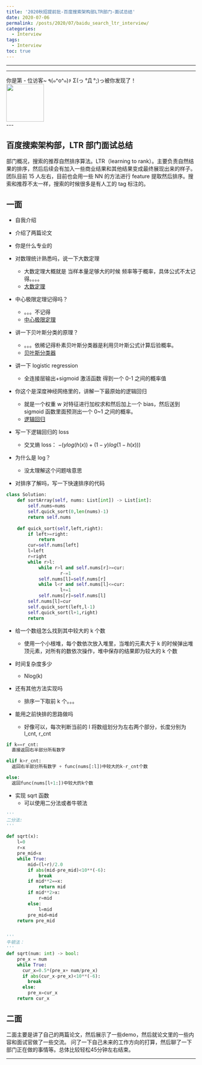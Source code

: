 ```yaml
---
title: '2020秋招提前批-百度搜索架构部LTR部门-面试总结'
date: 2020-07-06
permalink: /posts/2020/07/baidu_search_ltr_interview/
categories:
  - Interview
tags:
  - Interview
toc: true
---
```


---

---
<div>
<div class="button01">
      <visited_a href="#" display:inline>你是第<span data-hk-page="current"> - </span>位访客~</visited_a>
      <visited_p class="top">٩(๑^o^๑)۶</visited_p>
      <visited_p class="bottom">Σ(っ °Д °;)っ被你发现了！</visited_p>
</div>
<img align="center" width="100" src="{{ site.url }}/images/static/take_me.gif" alt="" display:inline>
</div>
---

## 百度搜索架构部，LTR 部门面试总结

部门概况，搜索的推荐自然排序算法。LTR（learning to rank）。主要负责自然结果的排序，然后后续会有加入一些商业结果和其他结果变成最终展现出来的样子。
团队目前 15 人左右，目前也会用一些 NN 的方法进行 feature 提取然后排序。搜索和推荐不太一样，搜索的时候很多是有人工的 tag 标注的。

## 一面

- 自我介绍
- 介绍了两篇论文
- 你是什么专业的

- 对数理统计熟悉吗，说一下大数定理

  - 大数定理大概就是 当样本量足够大的时候 频率等于概率，具体公式不太记得。。。。
  - [大数定理](https://baike.baidu.com/item/%E5%A4%A7%E6%95%B0%E5%AE%9A%E5%BE%8B/410082?fromtitle=%E5%A4%A7%E6%95%B0%E5%AE%9A%E7%90%86&fromid=9679413&fr=aladdin)

- 中心极限定理记得吗？

  - 。。。不记得
  - [中心极限定理](https://baike.baidu.com/item/%E4%B8%AD%E5%BF%83%E6%9E%81%E9%99%90%E5%AE%9A%E7%90%86/829451?fr=aladdin)

- 讲一下贝叶斯分类的原理？

  - 。。。依稀记得朴素贝叶斯分类器是利用贝叶斯公式计算后验概率。
  - [贝叶斯分类器](https://www.jianshu.com/p/6728b311338c)

- 讲一下 logistic regression

  - 全连接层输出+sigmoid 激活函数 得到一个 0-1 之间的概率值

- 你这个是深度神经网络里的，讲解一下最原始的逻辑回归

  - 就是一个权重 w 对特征进行加权求和然后加上一个 bias，然后送到 sigmoid 函数里面预测出一个 0~1 之间的概率。
  - [逻辑回归](https://www.jianshu.com/p/6728b311338c)

- 写一下逻辑回归的 loss

  - 交叉熵 loss： $-(ylog(h(x))+ (1-y)log(1-h(x)))$

- 为什么是 log？
  - 没太理解这个问题啥意思

* 对排序了解吗，写一下快速排序的代码

```python
class Solution:
    def sortArray(self, nums: List[int]) -> List[int]:
        self.nums=nums
        self.quick_sort(0,len(nums)-1)
        return self.nums
        
    def quick_sort(self,left,right):
        if left>=right:
            return
        cur=self.nums[left]
        l=left
        r=right
        while r>l:
            while r>l and self.nums[r]>=cur:
                    r-=1
            self.nums[l]=self.nums[r]
            while l<r and self.nums[l]<=cur:
                    l+=1
            self.nums[r]=self.nums[l]
        self.nums[l]=cur
        self.quick_sort(left,l-1)
        self.quick_sort(l+1,right)
        return
```

- 给一个数组怎么找到其中较大的 k 个数

  - 使用一个小根堆，每个数依次放入堆里，当堆的元素大于 k 的时候弹出堆顶元素，对所有的数依次操作，堆中保存的结果即为较大的 k 个数

- 时间复杂度多少

  - Nlog(k)

- 还有其他方法实现吗

  - 排序一下取前 k 个。。。

- 能用之前快排的思路做吗
  - 好像可以，每次判断当前的 l 将数组划分为左右两个部分，长度分别为 l_cnt, r_cnt

```python
if k==r_cnt:
  直接返回右半部分所有数字

elif k>r_cnt:
  返回右半部分所有数字 + func(nums[:l])中较大的k-r_cnt个数

else:
  返回func(nums[l+1:])中较大的k个数
```

- 实现 sqrt 函数
  - 可以使用二分法或者牛顿法

```python
'''
二分法:
'''

def sqrt(x):
    l=0
    r=x
    pre_mid=x
    while True:
        mid=(l+r)/2.0
        if abs(mid-pre_mid)<10**(-6):
            break
        if mid**2==x:
            return mid
        if mid**2>x:
            r=mid
        else:
            l=mid
        pre_mid=mid
    return pre_mid


'''
牛顿法：
'''
def sqrt(num: int) -> bool:
    pre_x = num
    while True:
      cur_x=0.5*(pre_x+ num/pre_x)
      if abs(cur_x-pre_x)<10**(-6):
        break
      else:
        pre_x=cur_x
    return cur_x
```



## 二面

二面主要是讲了自己的两篇论文，然后展示了一些demo，然后就论文里的一些内容和面试官做了一些交流。
问了一下自己未来的工作方向的打算，然后聊了一下部门正在做的事情等。总体比较轻松45分钟左右结束。

---

<div data-hk-top-pages="5"> </div>
